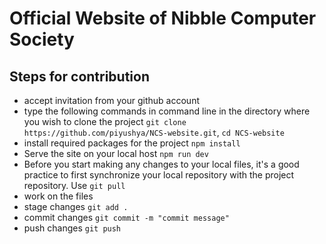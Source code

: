 # Official Website of Nibble Computer Society

## Steps for contribution

- accept invitation from your github account
- type the following commands in command line in the directory where you wish to clone the project
  `git clone https://github.com/piyushya/NCS-website.git`,
  `cd NCS-website`
- install required packages for the project
  `npm install`
- Serve the site on your local host
  `npm run dev`
- Before you start making any changes to your local files, it's a good practice to first synchronize your local repository with the project repository. Use `git pull`
- work on the files
- stage changes
  `git add .`
- commit changes
  `git commit -m "commit message"`
- push changes
  `git push`
